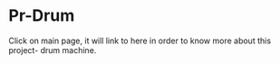 # Pr-Drum
Click on main page, it will link to here in order to know more about this project- drum machine.
